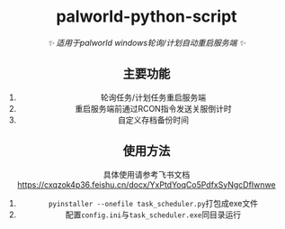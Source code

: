 <div align="center">

# palworld-python-script

_✨ 适用于palworld windows轮询/计划自动重启服务端 ✨_

## 主要功能

1. 轮询任务/计划任务重启服务端
2. 重启服务端前通过RCON指令发送关服倒计时
3. 自定义存档备份时间

## 使用方法
具体使用请参考飞书文档
https://cxqzok4p36.feishu.cn/docx/YxPtdYoqCo5PdfxSyNgcDfIwnwe


1. `pyinstaller --onefile task_scheduler.py`打包成exe文件
2. 配置`config.ini`与`task_scheduler.exe`同目录运行
